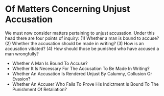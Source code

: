 # Of Matters Concerning Unjust Accusation

We must now consider matters pertaining to unjust accusation. Under this head there are four points of inquiry:
(1) Whether a man is bound to accuse?
(2) Whether the accusation should be made in writing?
(3) How is an accusation vitiated?
(4) How should those be punished who have accused a man wrongfully?

* Whether A Man Is Bound To Accuse?
* Whether It Is Necessary For The Accusation To Be Made In Writing?
* Whether An Accusation Is Rendered Unjust By Calumny, Collusion Or Evasion?
* Whether An Accuser Who Fails To Prove His Indictment Is Bound To The Punishment Of Retaliation?
